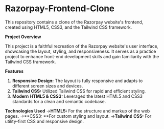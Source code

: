 # Razorpay-Frontend-Clone
This repository contains a clone of the Razorpay website's frontend, created using HTML5, CSS3, and the Tailwind CSS framework.

**Project Overview**

This project is a faithful recreation of the Razorpay website's user interface, showcasing the layout, styling, and responsiveness. It serves as a practice project to enhance front-end development skills and gain familiarity with the Tailwind CSS framework.

**Features**
1. **Responsive Design:** The layout is fully responsive and adapts to different screen sizes and devices.
2. **Tailwind CSS:** Utilized Tailwind CSS for rapid and efficient styling.
3. **Modern HTML5 & CSS3:** Leveraged the latest HTML5 and CSS3 standards for a clean and semantic codebase.
   
**Technologies Used**
->**HTML5:** For the structure and markup of the web pages.
->**CSS3: **For custom styling and layout.
->**Tailwind CSS:** For utility-first CSS and responsive design.


